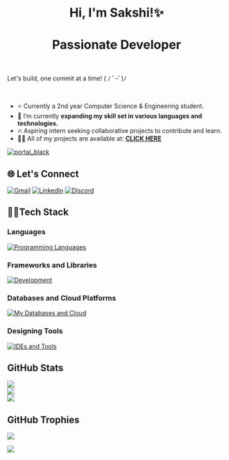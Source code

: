 <h1 align='center'>  Hi, I'm Sakshi!✨ 
<h1 align='center'>Passionate Developer</h1>

<br>

Let's build, one commit at a time! ( ﾉ ﾟｰﾟ)ﾉ

<br>

- ⭐ Currently a 2nd year Computer Science & Engineering student.
- 🌱 I’m currently **expanding my skill set in various languages and technologies.**
- 🔥 Aspiring intern seeking collaborative projects to contribute and learn.
- 👨‍💻 All of my projects are available at: [**CLICK HERE**](https://github.com/lazy-wav?tab=repositories)

[![portal_black](https://github.com/lazy-wav/lazy-wav/assets/141143973/77664ee7-0e87-42ea-ae2d-9ef587f387b5)](hehe)
## 🌐 Let's Connect
[![Gmail](https://img.shields.io/badge/Mail%20Me-%23EA4335.svg?logo=gmail&logoColor=white)](mailto:s.sakshi9317@gmail.com)
[![LinkedIn](https://img.shields.io/badge/LinkedIn-%230077B5.svg?logo=linkedin&logoColor=white)](https://www.linkedin.com/in/sakshi-9317-s)
[![Discord](https://img.shields.io/badge/Discord-%235865F2.svg?logo=discord&logoColor=white)](https://discord.gg/luffy._.777)

## 👩‍💻Tech Stack
### Languages 
[![Programming Languages](https://skillicons.dev/icons?i=python,c,cpp,html,css,javascript)](https://github.com/lazy-wav)
### Frameworks and Libraries
[![Development](https://skillicons.dev/icons?i=git,react,tailwindcss)](https://github.com/lazy-wav)
### Databases and Cloud Platforms 
[![My Databases and Cloud](https://skillicons.dev/icons?i=azure,mysql,github,replit)](https://github.com/lazy-wav)
### Designing Tools
[![IDEs and Tools](https://skillicons.dev/icons?i=vscode,figma,postman)](https://github.com/lazy-wav)

## GitHub Stats
![](https://github-readme-stats.vercel.app/api?username=lazy-wav&theme=radical&hide_border=false&include_all_commits=true&count_private=true&show_icons=true&border_radius=10)<br/>
![](https://github-readme-streak-stats.herokuapp.com/?user=lazy-wav&theme=radical&hide_border=false&border_radius=10)<br/>
![](https://github-readme-stats.vercel.app/api/top-langs/?username=lazy-wav&theme=radical&hide_border=false&include_all_commits=true&border_radius=10&count_private=true&layout=compact)

## GitHub Trophies
![](https://github-profile-trophy.vercel.app/?username=lazy-wav&theme=dracula&no-frame=false&no-bg=true&margin-w=4)

![](https://komarev.com/ghpvc/?username=lazy-wav&color=ff69b4)
